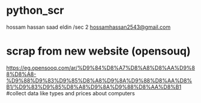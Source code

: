 # python_scr
hossam hassan saad eldin    /sec 2
hossamhassan2543@gmail.com
# scrap from new website (opensouq)
https://eg.opensooq.com/ar/%D9%84%D8%A7%D8%A8%D8%AA%D9%88%D8%A8-%D9%88%D9%83%D9%85%D8%A8%D9%8A%D9%88%D8%AA%D8%B1/%D9%83%D9%85%D8%A8%D9%8A%D9%88%D8%AA%D8%B1
#collect data like types and prices about computers
